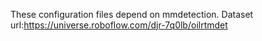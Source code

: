 These configuration files depend on mmdetection.
Dataset url:https://universe.roboflow.com/djr-7q0lb/oilrtmdet
